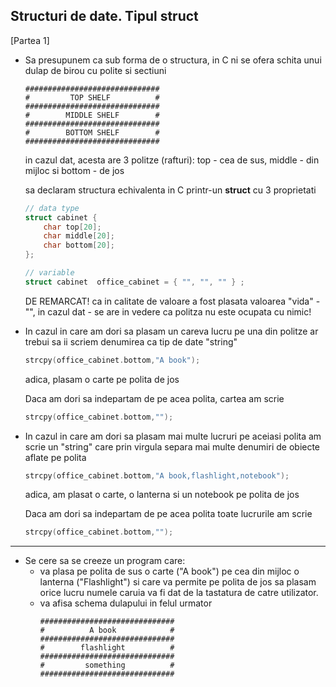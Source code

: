 ## Structuri de date. Tipul struct

[Partea 1]

* Sa presupunem ca sub forma de o structura, in C ni se ofera schita unui dulap de birou cu polite si sectiuni

  ```
  ##############################
  #         TOP SHELF          #
  ##############################
  #        MIDDLE SHELF        #
  ##############################
  #        BOTTOM SHELF        #
  ##############################
  ```
  in cazul dat, acesta are 3 politze (rafturi): top - cea de sus, middle - din mijloc si bottom - de jos

  sa declaram structura echivalenta in C  printr-un **struct** cu 3 proprietati
  ```c
  // data type
  struct cabinet {
      char top[20];
      char middle[20];
      char bottom[20];
  };

  // variable
  struct cabinet  office_cabinet = { "", "", "" } ;
  ```

  DE REMARCAT! ca in calitate de valoare a fost plasata valoarea "vida" - "", in cazul dat - se are in vedere ca politza nu este ocupata cu nimic!

* In cazul in care am dori sa plasam un careva lucru pe una din politze ar trebui sa ii scriem denumirea ca tip de date "string"
  
  ```c
  strcpy(office_cabinet.bottom,"A book");
  ``` 
  adica, plasam o carte pe polita de jos

  Daca am dori sa indepartam de pe acea polita, cartea am scrie
  ```c
  strcpy(office_cabinet.bottom,"");
  ```

* In cazul in care am dori sa plasam mai multe lucruri pe aceiasi polita am scrie un "string" care prin virgula separa mai multe denumiri de obiecte aflate pe polita
  
  ```c
  strcpy(office_cabinet.bottom,"A book,flashlight,notebook");
  ``` 
  adica, am plasat o carte, o lanterna si un notebook pe polita de jos

  Daca am dori sa indepartam de pe acea polita toate lucrurile am scrie
  ```c
  strcpy(office_cabinet.bottom,"");
  ```
---

* Se cere sa se creeze un program care:
  * va plasa pe polita de sus o carte ("A book") pe cea din mijloc o lanterna ("Flashlight") si care va permite pe polita de jos sa plasam orice lucru numele caruia va fi dat de la tastatura de catre utilizator.
  * va afisa schema dulapului in felul urmator
    ```
    ##############################
    #          A book            #
    ##############################
    #        flashlight          #
    ##############################
    #         something          #
    ##############################
    ``` 